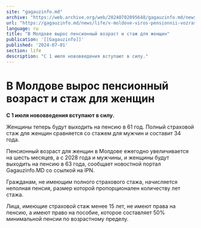 ```yaml
---
site: "gagauzinfo.md"
archive: "https://web.archive.org/web/20240702095648/gagauzinfo.md/news/life/v-moldove-viros-pensionnii-vozrast-i-stazh-dlya-zhenschin"
url: "https://gagauzinfo.md/news/life/v-moldove-viros-pensionnii-vozrast-i-stazh-dlya-zhenschin"
language: ru
title: "В Молдове вырос пенсионный возраст и стаж для женщин"
publication: '[[Gagauzinfo]]'
published: '2024-07-01'
section: life
description: "С 1 июля нововведения вступают в силу."
---
```


# В Молдове вырос пенсионный возраст и стаж для женщин

**С 1 июля нововведения вступают в силу.**

Женщины теперь будут выходить на пенсию в 61 год. Полный страховой стаж для женщин сравняется со стажем для мужчин и составит 34 года.

Пенсионный возраст для женщин в Молдове ежегодно увеличивается на шесть месяцев, а с 2028 года и мужчины, и женщины будут выходить на пенсию в 63 года, сообщает новостной портал Gagauzinfo.MD со ссылкой на IPN.

Гражданам, не имеющим полного страхового стажа, начисляется неполная пенсия, размер которой пропорционален количеству лет стажа.

Лица, имеющие страховой стаж менее 15 лет, не имеют права на пенсию, а имеют право на пособие, которое составляет 50% минимальной пенсии по возрастному пределу.